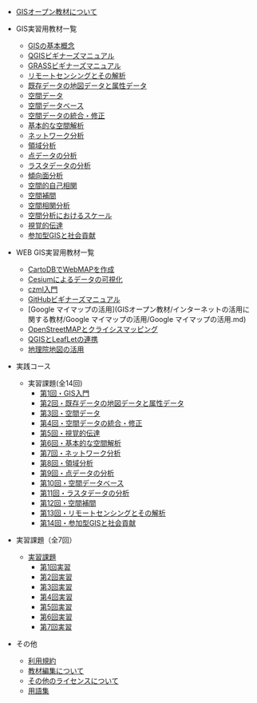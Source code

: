 
* [GISオープン教材について](README.md)


* GIS実習用教材一覧
  * [GISの基本概念](GISオープン教材/01_GISの基本概念/GISの基本概念.md)
  * [QGISビギナーズマニュアル](GISオープン教材/QGISビギナーズマニュアル/QGISビギナーズマニュアル.md)
  * [GRASSビギナーズマニュアル](GISオープン教材/GRASSビギナーズマニュアル/GRASSビギナーズマニュアル.md)
  * [リモートセンシングとその解析](GISオープン教材/06_リモートセンシングとその解析/リモートセンシングとその解析.md)
  * [既存データの地図データと属性データ](GISオープン教材/07_既存データの地図データと属性データ/既存データの地図データと属性データ.md)
  * [空間データ](GISオープン教材/08_空間データ/空間データ.md)
  * [空間データベース](GISオープン教材/09_空間データベース/空間データベース.md)
  * [空間データの統合・修正](GISオープン教材/10_空間データの統合・修正/空間データの統合・修正.md)
  * [基本的な空間解析](GISオープン教材/11_基本的な空間解析/基本的な空間解析.md)
  * [ネットワーク分析](GISオープン教材/12_ネットワーク分析/ネットワーク分析.md)
  * [領域分析](GISオープン教材/13_領域分析/領域分析.md)
  * [点データの分析](GISオープン教材/14_点データの分析/点データの分析.md)
  * [ラスタデータの分析](GISオープン教材/15_ラスタデータの分析/ラスタデータの分析.md)
  * [傾向面分析](GISオープン教材/16_傾向面分析/傾向面分析.md)
  * [空間的自己相関](GISオープン教材/17_空間的自己相関/空間的自己相関.md)
  * [空間補間](GISオープン教材/18_空間補間/空間補間.md)
  * [空間相関分析](GISオープン教材/19_空間相関分析/空間相関分析.md)
  * [空間分析におけるスケール](GISオープン教材/20_空間分析におけるスケール/空間分析におけるスケール.md)
  * [視覚的伝達](GISオープン教材/21_視覚的伝達/視覚的伝達.md)
  * [参加型GISと社会貢献](GISオープン教材/26_参加型GISと社会貢献/参加型GISと社会貢献.md)


* WEB GIS実習用教材一覧
  * [CartoDBでWebMAPを作成](GISオープン教材/インターネットの活用に関する教材/CartoDBでWebMAPを作成.CartoDBでWebMAPを作成md)
  * [Cesiumによるデータの可視化](GISオープン教材/インターネットの活用に関する教材/Cesiumによるデータの可視化/Cesiumによるデータの可視化.md)
  * [czml入門](GISオープン教材/インターネットの活用に関する教材/czml入門/czml入門.md)
  * [GitHubビギナーズマニュアル](GISオープン教材/インターネットの活用に関する教材/GitHubビギナーズマニュアル/GitHubビギナーズマニュアル.md)
  * [Google マイマップの活用](GISオープン教材/インターネットの活用に関する教材/Google マイマップの活用/Google マイマップの活用.md)
  * [OpenStreetMAPとクライシスマッピング](GISオープン教材/インターネットの活用に関する教材/OpenStreetMAPとクライシスマッピング/OpenStreetMAPとクライシスマッピング.md)
  * [QGISとLeafLetの連携](GISオープン教材/インターネットの活用に関する教材/QGISとLeafLetの連携/QGISとLeafLetの連携.md)
  * [地理院地図の活用](GISオープン教材/インターネットの活用に関する教材/地理院地図の活用/地理院地図の活用.md)


* 実践コース
  * 実習課題(全14回)
    * [第1回・GIS入門](GISオープン教材/課題/課題ページ/GIS入門.md)
    * [第2回・既存データの地図データと属性データ](GISオープン教材/課題/課題ページ/既存データの地図データと属性データ.md)
    * [第3回・空間データ](GISオープン教材/課題/課題ページ/空間データ.md)
    * [第4回・空間データの統合・修正](GISオープン教材/課題/課題ページ/空間データの統合・修正.md)
    * [第5回・視覚的伝達](GISオープン教材/課題/課題ページ/視覚的伝達.md)
    * [第6回・基本的な空間解析](GISオープン教材/課題/課題ページ/基本的な空間解析.md)
    * [第7回・ネットワーク分析](GISオープン教材/課題/課題ページ/ネットワーク分析.md)
    * [第8回・領域分析](GISオープン教材/課題/課題ページ/領域分析.md)
    * [第9回・点データの分析](GISオープン教材/課題/課題ページ/点データの分析.md)
    * [第10回・空間データベース](GISオープン教材/課題/課題ページ/空間データベース.md)
    * [第11回・ラスタデータの分析](GISオープン教材/課題/課題ページ/ラスタデータの分析.md)
    * [第12回・空間補間](GISオープン教材/課題/課題ページ/空間補間.md)
    * [第13回・リモートセンシングとその解析](GISオープン教材/課題/課題ページ/リモートセンシングとその解析.md)
    * [第14回・参加型GISと社会貢献](GISオープン教材/課題/課題ページ/参加型GISと社会貢献.md)

* 実習課題（全7回）
  * [実習課題](GISオープン教材/課題/課題ページ/全7回_実習用課題.md)
    * [第1回実習](GISオープン教材/課題/課題ページ/全7回_実習用課題.md#第一回実習)
    * [第2回実習](GISオープン教材/課題/課題ページ/全7回_実習用課題.md#第二回実習)
    * [第3回実習](GISオープン教材/課題/課題ページ/全7回_実習用課題.md#第三回実習)
    * [第4回実習](GISオープン教材/課題/課題ページ/全7回_実習用課題.md#第四回実習)
    * [第5回実習](GISオープン教材/課題/課題ページ/全7回_実習用課題.md#第五回実習)
    * [第6回実習](GISオープン教材/課題/課題ページ/全7回_実習用課題.md#第六回実習)
    * [第7回実習](GISオープン教材/課題/課題ページ/全7回_実習用課題.md#第七回実習)


* その他
  * [利用規約](利用規約.md)
  * [教材編集について](GISオープン教材/教材編集について.md)
  * [その他のライセンスについて](GISオープン教材/その他のライセンスについて.md)
  * [用語集](https://github.com/yamauchi-inochu/demo/blob/master/GISオープン教材/用語集/用語集.csv)
